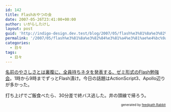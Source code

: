 ```yaml
---
id: 142
title: Flashおやつの会
date: 2007-05-26T23:41:00+00:00
author: いがらしたけし
layout: post
guid: 'http://indigo-design.dev.test/blog/2007/05/flash%e3%81%8a%e3%82%84%e3%81%a4%e3%81%ae%e4%bc%9a/'
permalink: '/2007/05/flash%e3%81%8a%e3%82%84%e3%81%a4%e3%81%ae%e4%bc%9a/'
categories:
  - 日々
tags:
  - 日々
---
```

<p><a href="http://mixi.jp/view_event.pl?id=17601129&amp;comm_id=99867">名前のやさしさとは裏腹に、全員持ちネタを発表する、ゼミ形式のFlash勉強会</a>。1時から9時までずっとFlash漬け。今日の話題はActionScript3、Apollo辺りが多かった。</p><p>打ち上げでご飯食べたら、30分差で終バス逃した。井の頭線で帰ろう。</p><!--feedpath info start--><div style="text-align: right;font-size: 10px">&nbsp;&nbsp;<span>generated by <a href="http://feedpath.jp" title="feedpath Rabbit" target="_blank">feedpath Rabbit</a></span></div><!--feedpath info end-->